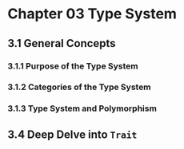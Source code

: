 # Chapter 03 Type System

## 3.1 General Concepts

### 3.1.1 Purpose of the Type System

### 3.1.2 Categories of the Type System

### 3.1.3 Type System and Polymorphism

## 3.4 Deep Delve into <code>Trait</code>

